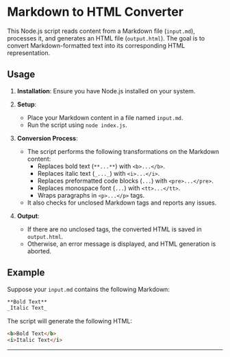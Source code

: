 
# Markdown to HTML Converter

This Node.js script reads content from a Markdown file (`input.md`), processes it, and generates an HTML file (`output.html`). The goal is to convert Markdown-formatted text into its corresponding HTML representation.

## Usage

1. **Installation**: Ensure you have Node.js installed on your system.

2. **Setup**:
   - Place your Markdown content in a file named `input.md`.
   - Run the script using `node index.js`.

3. **Conversion Process**:
   - The script performs the following transformations on the Markdown content:
     - Replaces bold text (`**...**`) with `<b>...</b>`.
     - Replaces italic text (`_..._`) with `<i>...</i>`.
     - Replaces preformatted code blocks (```...```) with `<pre>...</pre>`.
     - Replaces monospace font (``...``) with `<tt>...</tt>`.
     - Wraps paragraphs in `<p>...</p>` tags.
   - It also checks for unclosed Markdown tags and reports any issues.

4. **Output**:
   - If there are no unclosed tags, the converted HTML is saved in `output.html`.
   - Otherwise, an error message is displayed, and HTML generation is aborted.

## Example

Suppose your `input.md` contains the following Markdown:

```markdown
**Bold Text**
_Italic Text_
```

The script will generate the following HTML:

```html
<b>Bold Text</b>
<i>Italic Text</i>
```

---

